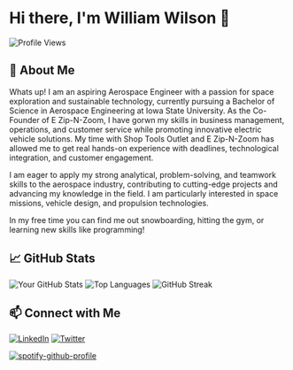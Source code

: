 # Hi there, I'm William Wilson 👋

![Profile Views](https://komarev.com/ghpvc/?username=WillWilson4&color=blue)

## 🚀 About Me
Whats up!
I am an aspiring Aerospace Engineer with a passion for space exploration and sustainable technology, currently pursuing a Bachelor of Science in Aerospace Engineering at Iowa State University. As the Co-Founder of E Zip-N-Zoom, I have gorwn my skills in business management, operations, and customer service while promoting innovative electric vehicle solutions. My time with Shop Tools Outlet and E Zip-N-Zoom has allowed me to get real hands-on experience with deadlines, technological integration, and customer engagement. 

I am eager to apply my strong analytical, problem-solving, and teamwork skills to the aerospace industry, contributing to cutting-edge projects and advancing my knowledge in the field. I am particularly interested in space missions, vehicle design, and propulsion technologies.

In my free time you can find me out snowboarding, hitting the gym, or learning new skills like programming!

## 📈 GitHub Stats

![Your GitHub Stats](https://github-readme-stats.vercel.app/api?username=WillWilson4&show_icons=true&theme=radical)
![Top Languages](https://github-readme-stats.vercel.app/api/top-langs/?username=WillWilson4&layout=compact&theme=radical)
![GitHub Streak](https://github-readme-streak-stats.herokuapp.com/?user=WillWilson4&theme=radical)

## 📫 Connect with Me

[![LinkedIn](https://img.shields.io/badge/LinkedIn-Profile-blue)](https://www.linkedin.com/in/williamwilson05/)
[![Twitter](https://img.shields.io/badge/Twitter-Profile-blue)](https://twitter.com/WillWil00270694)



[![spotify-github-profile](https://spotify-github-profile.kittinanx.com/api/view?uid=wilsowil&cover_image=true&theme=default&show_offline=false&background_color=121212&interchange=false)](https://github.com/kittinan/spotify-github-profile)
